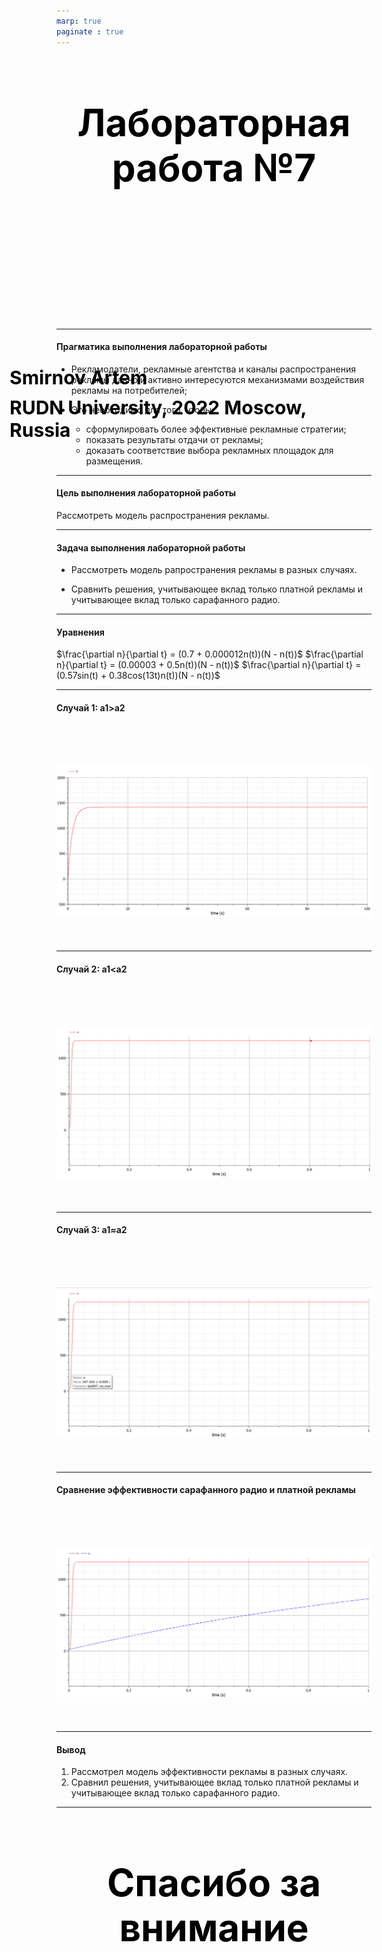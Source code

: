 ```yaml
---
marp: true
paginate : true
---
```

<style>
h1 { 
    font-size: 60px;
    color: Black;
    text-align: center;
    }       
h2 { 
    font-size: 30px;
    color: Black;
    position: relative;
    left: -2.5em;
    top: 8em;
    }

h3 { 
    font-size: 30px;
    color: Black;
    position: relative;
    left: -2.5em;
    top: 7em;
    }

section.titleslide1 h4 {
    font-size: 40px;
    color: Black;
    position: relative;
    left: 0em;
    bottom: 2em;    
}

section.titleslide2 h4 {
    font-size: 40px;
    color: Black;
    position: relative;
    left: 0em;
    bottom: 5.3em;    
}

section.titleslide3 h4 {
    font-size: 40px;
    color: Black;
    position: relative;
    left: 0em;
    bottom: 0em;    
}

section.titleslide4 h4 {
    font-size: 40px;
    color: Black;
    position: relative;
    left: 0em;
    bottom: 0em;    
}

section.titleslide5 h4 {
    font-size: 40px;
    color: Black;
    position: relative;
    left: 0em;
    bottom: -1em;    
}

</style>

# Лабораторная работа №7
## Smirnov Artem
### RUDN University, 2022 Moscow, Russia

---
<!--_class: titleslide1 -->
#### Прагматика выполнения лабораторной работы

* Рекламодатели, рекламные агентства и каналы распространения рекламы давно и активно интересуются механизмами воздействия рекламы на потребителей;

* Это необходимо для того, чтобы:

    * сформулировать более эффективные рекламные стратегии;
    * показать результаты отдачи от рекламы;
    * доказать соответствие выбора рекламных площадок для размещения.

---
<!--_class: titleslide2 -->
#### Цель выполнения лабораторной работы
Рассмотреть модель распространения рекламы.

---
<!--_class: titleslide2 -->
#### Задача выполнения лабораторной работы

* Рассмотреть модель рапространения рекламы в разных случаях.

* Сравнить решения, учитывающее вклад только платной рекламы и учитывающее вклад только сарафанного радио.


---
<!--_class: titleslide2 -->
#### Уравнения

$\frac{\partial n}{\partial t} = (0.7 + 0.000012n(t))(N - n(t))$
$\frac{\partial n}{\partial t} = (0.00003 + 0.5n(t))(N - n(t))$
$\frac{\partial n}{\partial t} = (0.57sin(t) + 0.38cos(13t)n(t))(N - n(t))$


---
<!--_class: titleslide4 -->
#### Случай 1:  a1>a2

# ![График 1](image/1.PNG "рис.01") 

---
<!--_class: titleslide4 -->
#### Случай 2: a1<a2

# ![График 2](image/2.PNG "рис.02") 
---
<!--_class: titleslide4 -->
#### Случай 3:  a1≈a2

# ![График 3](image/3.PNG "рис.03") 

---
<!--_class: titleslide4 -->
#### Сравнение  эффективности сарафанного радио и платной рекламы

# ![График 4](image/4.PNG "рис.04") 
---

<!--_class: titleslide2 -->
#### Вывод
1. Рассмотрел модель эффективности рекламы в разных случаях.
2. Сравнил решения, учитывающее вклад только платной рекламы и учитывающее вклад только сарафанного радио.



---
# Спасибо за внимание
